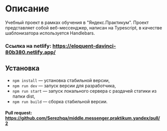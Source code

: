 # Описание

Учебный проект в рамках обучения в "Яндекс.Практикум". Проект представляет собой веб-мессенджер, написан на Typescript, в качестве шаблонизатора используется Handlebars.

### Ссылка на netlify: https://eloquent-davinci-80b380.netlify.app/

## Установка

- `npm install` — установка стабильной версии,
- `npm run dev` — запуск версии для разработчика,
- `npm run start` — запуск локального сервера с раздачей статики из папки dist,
- `npm run build` — сборка стабильной версии.

#### Pull request: https://github.com/Serezhqa/middle.messenger.praktikum.yandex/pull/2
